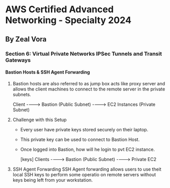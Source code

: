 # AWS Certified Advanced Networking - Specialty 2024 
## By Zeal Vora
### Section 6: Virtual Private Networks IPSec Tunnels and Transit Gateways

#### Bastion Hosts & SSH Agent Forwarding

1. Bastion hosts are also referred to as jump box acts like proxy server and allows the client machines to connect to the remote server in the private subnets.

   Client ----> Bastion (Public Subnet) ----> EC2 Instances (Private Subnet)

2. Challenge with this Setup
   - Every user have private keys stored securely on their laptop.
   - This private key can be used to connect to Bastion Host.
   - Once logged into Bastion, how will he login to pvt EC2 instance.

     [keys] Clients ----> Bastion (Public Subnet) ----> Private EC2

3. SSH Agent Forwarding
   SSH Agent forwarding allows users to use theit local SSH keys to perform some operatio on remote servers without keys being left from your workstation.



   



